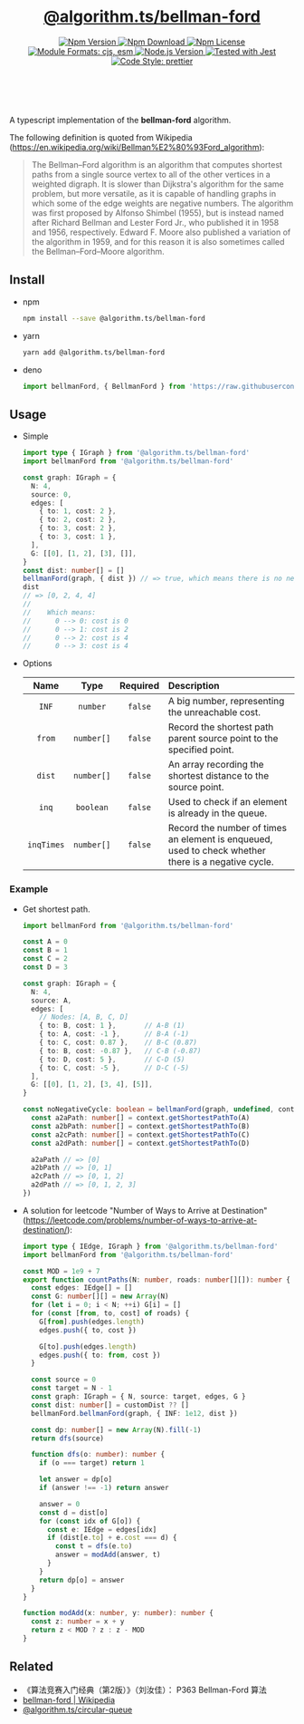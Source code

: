 <header>
  <h1 align="center">
    <a href="https://github.com/guanghechen/algorithm.ts/tree/main/packages/bellman-ford#readme">@algorithm.ts/bellman-ford</a>
  </h1>
  <div align="center">
    <a href="https://www.npmjs.com/package/@algorithm.ts/bellman-ford">
      <img
        alt="Npm Version"
        src="https://img.shields.io/npm/v/@algorithm.ts/bellman-ford.svg"
      />
    </a>
    <a href="https://www.npmjs.com/package/@algorithm.ts/bellman-ford">
      <img
        alt="Npm Download"
        src="https://img.shields.io/npm/dm/@algorithm.ts/bellman-ford.svg"
      />
    </a>
    <a href="https://www.npmjs.com/package/@algorithm.ts/bellman-ford">
      <img
        alt="Npm License"
        src="https://img.shields.io/npm/l/@algorithm.ts/bellman-ford.svg"
      />
    </a>
    <a href="#install">
      <img
        alt="Module Formats: cjs, esm"
        src="https://img.shields.io/badge/module_formats-cjs%2C%20esm-green.svg"
      />
    </a>
    <a href="https://github.com/nodejs/node">
      <img
        alt="Node.js Version"
        src="https://img.shields.io/node/v/@algorithm.ts/bellman-ford"
      />
    </a>
    <a href="https://github.com/facebook/jest">
      <img
        alt="Tested with Jest"
        src="https://img.shields.io/badge/tested_with-jest-9c465e.svg"
      />
    </a>
    <a href="https://github.com/prettier/prettier">
      <img
        alt="Code Style: prettier"
        src="https://img.shields.io/badge/code_style-prettier-ff69b4.svg?style=flat-square"
      />
    </a>
  </div>
</header>
<br/>


A typescript implementation of the **bellman-ford** algorithm.

The following definition is quoted from Wikipedia (https://en.wikipedia.org/wiki/Bellman%E2%80%93Ford_algorithm):

> The Bellman–Ford algorithm is an algorithm that computes shortest paths from a single source
> vertex to all of the other vertices in a weighted digraph. It is slower than Dijkstra's algorithm
> for the same problem, but more versatile, as it is capable of handling graphs in which some of
> the edge weights are negative numbers. The algorithm was first proposed by Alfonso Shimbel (1955),
> but is instead named after Richard Bellman and Lester Ford Jr., who published it in 1958 and 1956,
> respectively. Edward F. Moore also published a variation of the algorithm in 1959, and for this
> reason it is also sometimes called the Bellman–Ford–Moore algorithm.


## Install

* npm

  ```bash
  npm install --save @algorithm.ts/bellman-ford
  ```

* yarn

  ```bash
  yarn add @algorithm.ts/bellman-ford
  ```

* deno

  ```typescript
  import bellmanFord, { BellmanFord } from 'https://raw.githubusercontent.com/guanghechen/algorithm.ts/main/packages/bellman-ford/src/index.ts'
  ```

## Usage

* Simple

  ```typescript
  import type { IGraph } from '@algorithm.ts/bellman-ford'
  import bellmanFord from '@algorithm.ts/bellman-ford'

  const graph: IGraph = {
    N: 4,
    source: 0,
    edges: [
      { to: 1, cost: 2 },
      { to: 2, cost: 2 },
      { to: 3, cost: 2 },
      { to: 3, cost: 1 },
    ],
    G: [[0], [1, 2], [3], []],
  }
  const dist: number[] = []
  bellmanFord(graph, { dist }) // => true, which means there is no negative-cycle.
  dist
  // => [0, 2, 4, 4]
  // 
  //    Which means:
  //      0 --> 0: cost is 0
  //      0 --> 1: cost is 2
  //      0 --> 2: cost is 4
  //      0 --> 3: cost is 4
  ```

* Options

  Name        | Type        | Required  | Description
  :----------:|:-----------:|:---------:|:----------------
  `INF`       | `number`    | `false`   | A big number, representing the unreachable cost.
  `from`      | `number[]`  | `false`   | Record the shortest path parent source point to the specified point.
  `dist`      | `number[]`  | `false`   | An array recording the shortest distance to the source point.
  `inq`       | `boolean`   | `false`   | Used to check if an element is already in the queue.
  `inqTimes`  | `number[]`  | `false`   | Record the number of times an element is enqueued, used to check whether there is a negative cycle.


### Example

* Get shortest path.

  ```typescript
  import bellmanFord from '@algorithm.ts/bellman-ford'

  const A = 0
  const B = 1
  const C = 2
  const D = 3

  const graph: IGraph = {
    N: 4,
    source: A,
    edges: [
      // Nodes: [A, B, C, D]
      { to: B, cost: 1 },       // A-B (1)
      { to: A, cost: -1 },      // B-A (-1)
      { to: C, cost: 0.87 },    // B-C (0.87)
      { to: B, cost: -0.87 },   // C-B (-0.87)
      { to: D, cost: 5 },       // C-D (5)
      { to: C, cost: -5 },      // D-C (-5)
    ],
    G: [[0], [1, 2], [3, 4], [5]],
  }

  const noNegativeCycle: boolean = bellmanFord(graph, undefined, context => {
    const a2aPath: number[] = context.getShortestPathTo(A)
    const a2bPath: number[] = context.getShortestPathTo(B)
    const a2cPath: number[] = context.getShortestPathTo(C)
    const a2dPath: number[] = context.getShortestPathTo(D)

    a2aPath // => [0]
    a2bPath // => [0, 1]
    a2cPath // => [0, 1, 2]
    a2dPath // => [0, 1, 2, 3]
  })
  ```

* A solution for leetcode "Number of Ways to Arrive at Destination"
  (https://leetcode.com/problems/number-of-ways-to-arrive-at-destination/):

  ```typescript
  import type { IEdge, IGraph } from '@algorithm.ts/bellman-ford'
  import bellmanFord from '@algorithm.ts/bellman-ford'

  const MOD = 1e9 + 7
  export function countPaths(N: number, roads: number[][]): number {
    const edges: IEdge[] = []
    const G: number[][] = new Array(N)
    for (let i = 0; i < N; ++i) G[i] = []
    for (const [from, to, cost] of roads) {
      G[from].push(edges.length)
      edges.push({ to, cost })

      G[to].push(edges.length)
      edges.push({ to: from, cost })
    }

    const source = 0
    const target = N - 1
    const graph: IGraph = { N, source: target, edges, G }
    const dist: number[] = customDist ?? []
    bellmanFord.bellmanFord(graph, { INF: 1e12, dist })

    const dp: number[] = new Array(N).fill(-1)
    return dfs(source)

    function dfs(o: number): number {
      if (o === target) return 1

      let answer = dp[o]
      if (answer !== -1) return answer

      answer = 0
      const d = dist[o]
      for (const idx of G[o]) {
        const e: IEdge = edges[idx]
        if (dist[e.to] + e.cost === d) {
          const t = dfs(e.to)
          answer = modAdd(answer, t)
        }
      }
      return dp[o] = answer
    }
  }

  function modAdd(x: number, y: number): number {
    const z: number = x + y
    return z < MOD ? z : z - MOD
  }
  ```


## Related

* 《算法竞赛入门经典（第2版）》（刘汝佳）： P363 Bellman-Ford 算法
* [bellman-ford | Wikipedia][wikipedia-bellman-ford]
* [@algorithm.ts/circular-queue][]


[homepage]: https://github.com/guanghechen/algorithm.ts/tree/main/packages/bellman-ford#readme
[wikipedia-bellman-ford]: https://en.wikipedia.org/wiki/Bellman%E2%80%93Ford_algorithm
[@algorithm.ts/circular-queue]: https://github.com/guanghechen/algorithm.ts/tree/main/packages/circular-queue